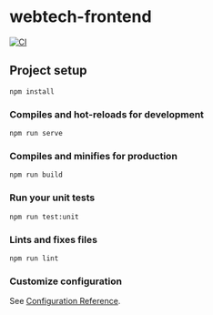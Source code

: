 # webtech-frontend
[![CI](https://github.com/KurtogluSinem/webtech-frontend/actions/workflows/ci.yml/badge.svg)](https://github.com/KurtogluSinem/webtech-frontend/actions/workflows/ci.yml)

## Project setup
```
npm install
```

### Compiles and hot-reloads for development
```
npm run serve
```

### Compiles and minifies for production
```
npm run build
```

### Run your unit tests
```
npm run test:unit
```

### Lints and fixes files
```
npm run lint
```

### Customize configuration
See [Configuration Reference](https://cli.vuejs.org/config/).
